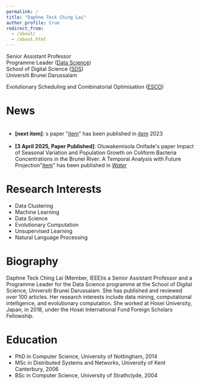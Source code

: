 ```yaml
---
permalink: /
title: "Daphne Teck Ching Lai"
author_profile: true
redirect_from: 
  - /about/
  - /about.html
---
```


Senior Assistant Professor <br />
Programme Leader ([Data Science](https://sds.ubd.edu.bn/data-science/)) <br />
School of Digital Science ([SDS](https://sds.ubd.edu.bn/)) <br />
Universiti Brunei Darussalam


Evolutionary Scheduling and Combinatorial Optimisation ([ESCO](https://homepages.ecs.vuw.ac.nz/~yimei/ieee-tf-esco/))



News
======

<ul>
<!-- <li><span style="color: #FF0000"><b>[Call for papers]</b></span>: We are organising <a href="https://meiyi1986.github.io/cec2023-esco/">The Special Session on Evolutionary Scheduling and Combinatorial Optimisation</a> at <a href="https://2023.ieee-cec.org/">IEEE Congress on Evolutionary Computation 2023</a>. Submission due date: <span style="color: #FF0000"><b>13 Jan, 2023</b></span>.</li> -->
<br /> 
<li><b>[next item]</b>: s paper "<a href="xxx">item</a>" has been published in <i><a href="item">item</a></i> 2023</li>
<br /> 
<li><b>[3 April 2025, Paper Published]</b>: Oluwakemisola Onifade's paper Impact of Seasonal Variation and Population Growth on Coliform Bacteria Concentrations in the Brunei River: A Temporal Analysis with Future Projection"<a href="https://www.mdpi.com/2073-4441/17/7/1069">item</a>" has been published in <i><a href="https://www.mdpi.com/journal/water">Water</a></i></li>
  
</ul>

<a name="research-interests"></a>Research Interests
======
<ul>
<li>Data Clustering</li>
<li>Machine Learning</li>
<li>Data Science</li>
<li>Evolutionary Computation</li>
<li>Unsupervised Learning</li>
<li>Natural Language Processing</li>
</ul>

Biography
======

Daphne Teck Ching Lai (Member, IEEE)is a Senior Assistant Professor and a Programme Leader for the Data Science programme at the School of Digital Science, Universiti Brunei Darussalam. She has published and reviewed over 100 articles. Her research interests include data mining, computational intelligence, and evolutionary computation. She worked at Hosei University, Japan, in 2018, under the Hosei International Fund Foreign Scholars Fellowship. 

Education
======
* PhD in Computer Science, University of Nottingham, 2014
* MSc in Distributed Systems and Networks, University of Kent Canterbury, 2006
* BSc in Computer Science, University of Strathclyde, 2004



<!-- This is the front page of a website that is powered by the [academicpages template](https://github.com/academicpages/academicpages.github.io) and hosted on GitHub pages. [GitHub pages](https://pages.github.com) is a free service in which websites are built and hosted from code and data stored in a GitHub repository, automatically updating when a new commit is made to the respository. This template was forked from the [Minimal Mistakes Jekyll Theme](https://mmistakes.github.io/minimal-mistakes/) created by Michael Rose, and then extended to support the kinds of content that academics have: publications, talks, teaching, a portfolio, blog posts, and a dynamically-generated CV. You can fork [this repository](https://github.com/academicpages/academicpages.github.io) right now, modify the configuration and markdown files, add your own PDFs and other content, and have your own site for free, with no ads! An older version of this template powers my own personal website at [stuartgeiger.com](http://stuartgeiger.com), which uses [this Github repository](https://github.com/staeiou/staeiou.github.io). -->


